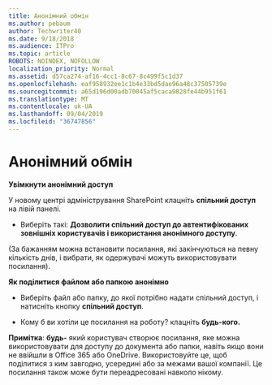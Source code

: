 ```yaml
---
title: Анонімний обмін
ms.author: pebaum
author: Techwriter40
ms.date: 9/18/2018
ms.audience: ITPro
ms.topic: article
ROBOTS: NOINDEX, NOFOLLOW
localization_priority: Normal
ms.assetid: d57ca274-af16-4cc1-8c67-8c499f5c1d37
ms.openlocfilehash: eaf958932ee1c1b4e33bd5dae96a48c37505739e
ms.sourcegitcommit: a65d196d00adb70045af5caca9828fe44b951f61
ms.translationtype: MT
ms.contentlocale: uk-UA
ms.lasthandoff: 09/04/2019
ms.locfileid: "36747856"
---
```

# <a name="anonymous-sharing"></a>Анонімний обмін

 **Увімкнути анонімний доступ**
  
У новому центрі адміністрування SharePoint клацніть **спільний доступ** на лівій панелі. 
  
- Виберіть такі: **Дозволити спільний доступ до автентифікованих зовнішніх користувачів і використання анонімного доступу.**
  
(За бажанням можна встановити посилання, які закінчуються на певну кількість днів, і вибрати, як одержувачі можуть використовувати посилання).
    
 **Як поділитися файлом або папкою анонімно**
  
- Виберіть файл або папку, до якої потрібно надати спільний доступ, і натисніть кнопку **спільний доступ**. 
    
- Кому б ви хотіли це посилання на роботу? клацніть **будь-кого.**
  
 **Примітка**: **будь-** який користувач створює посилання, яке можна використовувати для доступу до документа або папки, навіть якщо вони не ввійшли в Office 365 або OneDrive. Використовуйте це, щоб поділитися з ким завгодно, усередині або за межами вашої компанії. Це посилання також може бути переадресовані навколо нікому. 
    

